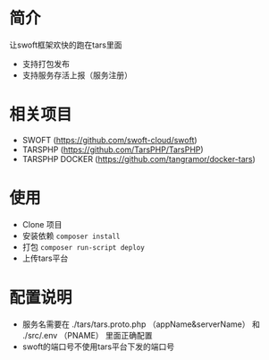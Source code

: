 
# 简介
让swoft框架欢快的跑在tars里面
* 支持打包发布
* 支持服务存活上报（服务注册）

# 相关项目

* SWOFT (https://github.com/swoft-cloud/swoft)   
* TARSPHP (https://github.com/TarsPHP/TarsPHP)
* TARSPHP DOCKER (https://github.com/tangramor/docker-tars)


# 使用

* Clone 项目
* 安装依赖 `composer install`
* 打包 `composer run-script deploy`
* 上传tars平台

# 配置说明

* 服务名需要在 ./tars/tars.proto.php （appName&serverName） 和 ./src/.env （PNAME） 里面正确配置
* swoft的端口号不使用tars平台下发的端口号


